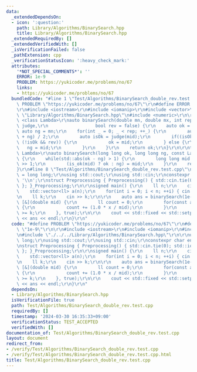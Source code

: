 ```yaml
---
data:
  _extendedDependsOn:
  - icon: ':question:'
    path: Library/Algorithms/BinarySearch.hpp
    title: Library/Algorithms/BinarySearch.hpp
  _extendedRequiredBy: []
  _extendedVerifiedWith: []
  _isVerificationFailed: false
  _pathExtension: cpp
  _verificationStatusIcon: ':heavy_check_mark:'
  attributes:
    '*NOT_SPECIAL_COMMENTS*': ''
    ERROR: 1e-9
    PROBLEM: https://yukicoder.me/problems/no/67
    links:
    - https://yukicoder.me/problems/no/67
  bundledCode: "#line 1 \"Test/Algorithms/BinarySearch_double_rev.test.cpp\"\n#define\
    \ PROBLEM \"https://yukicoder.me/problems/no/67\"\r\n#define ERROR \"1e-9\"\r\n\
    \r\n#include <iostream>\r\n#include <iomanip>\r\n#include <vector>\r\n#line 2\
    \ \"Library/Algorithms/BinarySearch.hpp\"\n#include <numeric>\r\n\r\ntemplate\
    \ <class Lambda>\r\nauto binarySearch(double mn, double mx, int rep, const Lambda&\
    \ judge,\r\n                  bool rev = false) {\r\n    auto ok = mx;\r\n   \
    \ auto ng = mn;\r\n    for(int _ = 0; _ < rep; ++_) {\r\n        auto mid = (ok\
    \ + ng) / 2;\r\n        auto isOk = judge(mid);\r\n        if((isOk && !rev) ||\
    \ (!isOk && rev)) {\r\n            ok = mid;\r\n        } else {\r\n         \
    \   ng = mid;\r\n        }\r\n    }\r\n    return ok;\r\n}\r\n\r\ntemplate <class\
    \ Lambda>\r\nauto binarySearch(long long ok, long long ng, const Lambda& is_ok)\
    \ {\r\n    while(std::abs(ok - ng) > 1) {\r\n        long long mid = (ok + ng)\
    \ >> 1;\r\n        (is_ok(mid) ? ok : ng) = mid;\r\n    }\r\n    return ok;\r\n\
    }\r\n#line 8 \"Test/Algorithms/BinarySearch_double_rev.test.cpp\"\n\r\nusing ll\
    \ = long long;\r\nusing std::cout;\r\nusing std::cin;\r\nconstexpr char endl =\
    \ '\\n';\r\nstruct Preprocessing { Preprocessing() { std::cin.tie(0); std::ios::sync_with_stdio(0);\
    \ }; }_Preprocessing;\r\n\r\nsigned main() {\r\n    ll n;\r\n    cin >> n;\r\n\
    \    std::vector<ll> a(n);\r\n    for(int i = 0; i < n; ++i) { cin >> a[i]; }\r\
    \n    ll k;\r\n    cin >> k;\r\n\r\n    auto ans = binarySearch(1e-9, 1e9, 100,\
    \ [&](double mid) {\r\n        ll count = 0;\r\n        for(const auto& x : a)\
    \ {\r\n            count += (1.0 * x / mid);\r\n        }\r\n        return count\
    \ >= k;\r\n    }, true);\r\n\r\n    cout << std::fixed << std::setprecision(12)\
    \ << ans << endl;\r\n}\r\n"
  code: "#define PROBLEM \"https://yukicoder.me/problems/no/67\"\r\n#define ERROR\
    \ \"1e-9\"\r\n\r\n#include <iostream>\r\n#include <iomanip>\r\n#include <vector>\r\
    \n#include \"./../../Library/Algorithms/BinarySearch.hpp\"\r\n\r\nusing ll = long\
    \ long;\r\nusing std::cout;\r\nusing std::cin;\r\nconstexpr char endl = '\\n';\r\
    \nstruct Preprocessing { Preprocessing() { std::cin.tie(0); std::ios::sync_with_stdio(0);\
    \ }; }_Preprocessing;\r\n\r\nsigned main() {\r\n    ll n;\r\n    cin >> n;\r\n\
    \    std::vector<ll> a(n);\r\n    for(int i = 0; i < n; ++i) { cin >> a[i]; }\r\
    \n    ll k;\r\n    cin >> k;\r\n\r\n    auto ans = binarySearch(1e-9, 1e9, 100,\
    \ [&](double mid) {\r\n        ll count = 0;\r\n        for(const auto& x : a)\
    \ {\r\n            count += (1.0 * x / mid);\r\n        }\r\n        return count\
    \ >= k;\r\n    }, true);\r\n\r\n    cout << std::fixed << std::setprecision(12)\
    \ << ans << endl;\r\n}\r\n"
  dependsOn:
  - Library/Algorithms/BinarySearch.hpp
  isVerificationFile: true
  path: Test/Algorithms/BinarySearch_double_rev.test.cpp
  requiredBy: []
  timestamp: '2024-03-30 16:35:33+09:00'
  verificationStatus: TEST_ACCEPTED
  verifiedWith: []
documentation_of: Test/Algorithms/BinarySearch_double_rev.test.cpp
layout: document
redirect_from:
- /verify/Test/Algorithms/BinarySearch_double_rev.test.cpp
- /verify/Test/Algorithms/BinarySearch_double_rev.test.cpp.html
title: Test/Algorithms/BinarySearch_double_rev.test.cpp
---
```

